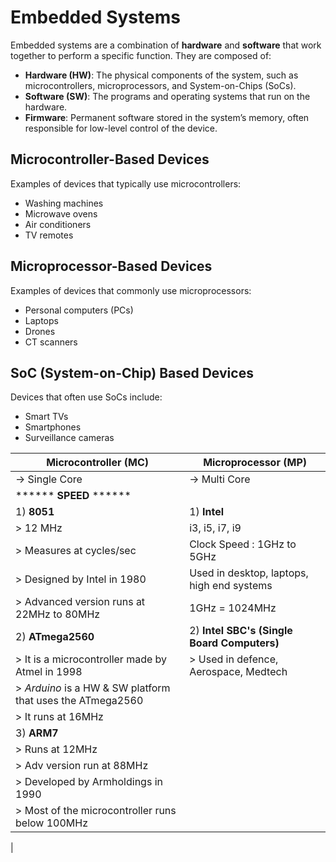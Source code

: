 # Embedded Systems

Embedded systems are a combination of **hardware** and **software** that work together to perform a specific function. They are composed of:

- **Hardware (HW)**: The physical components of the system, such as microcontrollers, microprocessors, and System-on-Chips (SoCs).
- **Software (SW)**: The programs and operating systems that run on the hardware.
- **Firmware**: Permanent software stored in the system’s memory, often responsible for low-level control of the device.

## Microcontroller-Based Devices

Examples of devices that typically use microcontrollers:

- Washing machines  
- Microwave ovens  
- Air conditioners  
- TV remotes

## Microprocessor-Based Devices

Examples of devices that commonly use microprocessors:

- Personal computers (PCs)  
- Laptops  
- Drones  
- CT scanners

## SoC (System-on-Chip) Based Devices

Devices that often use SoCs include:

- Smart TVs  
- Smartphones  
- Surveillance cameras


| Microcontroller (MC)                      | Microprocessor (MP)                     |
|-------------------------------------------|-----------------------------------------|
|   -> Single Core                          |   -> Multi Core                         |
|    ******  **SPEED**  ******              |                                         |
| 1) **8051**                               | 1) **Intel**
|    > 12 MHz                                |    i3, i5, i7, i9                        |
|    > Measures at cycles/sec                |    Clock Speed : 1GHz to 5GHz            |
|    > Designed by Intel in 1980             |    Used in desktop, laptops, high end systems    |
|    > Advanced version runs at 22MHz to 80MHz   |  1GHz = 1024MHz                    |
| 2) **ATmega2560**                           |   2) **Intel SBC's (Single Board Computers)**  |
|    > It is a microcontroller made by Atmel in 1998  |    > Used in defence, Aerospace, Medtech  |
|    > *Arduino* is a HW & SW platform that uses the ATmega2560  |
|    > It runs at 16MHz                       |
| 3) **ARM7**                                  |  
|    > Runs at 12MHz
|    > Adv version run at 88MHz
|    > Developed by Armholdings in 1990
|    > Most of the microcontroller runs below 100MHz
|



